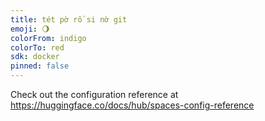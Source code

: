 ```yaml
---
title: tét pờ rồ si nờ git
emoji: 🌖
colorFrom: indigo
colorTo: red
sdk: docker
pinned: false
---
```


Check out the configuration reference at https://huggingface.co/docs/hub/spaces-config-reference